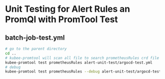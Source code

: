 # Unit Testing for Alert Rules an PromQl with PromTool Test


## batch-job-test.yml

 
```bash
# go to the parent directory
cd ..
# kubee-promtool will scan all file to search prometheusRules crd file 
kubee-promtool test prometheusRules alert-unit-test/argocd-test.yml
# debug
kubee-promtool test prometheusRules --debug alert-unit-test/argocd-test.yml
```

